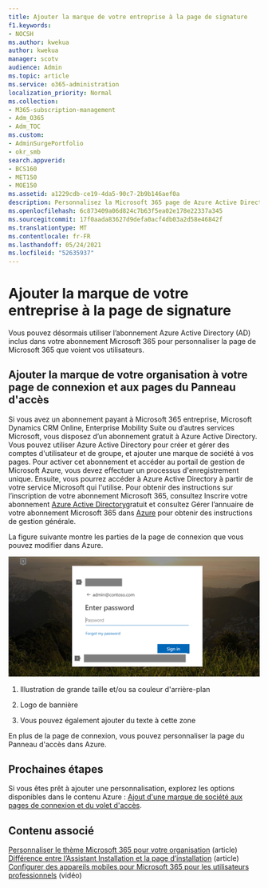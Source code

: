 ```yaml
---
title: Ajouter la marque de votre entreprise à la page de signature
f1.keywords:
- NOCSH
ms.author: kwekua
author: kwekua
manager: scotv
audience: Admin
ms.topic: article
ms.service: o365-administration
localization_priority: Normal
ms.collection:
- M365-subscription-management
- Adm_O365
- Adm_TOC
ms.custom:
- AdminSurgePortfolio
- okr_smb
search.appverid:
- BCS160
- MET150
- MOE150
ms.assetid: a1229cdb-ce19-4da5-90c7-2b9b146aef0a
description: Personnalisez la Microsoft 365 page de Azure Active Directory. Vous pouvez ajouter une illustration, un logo et du texte à la page de signature.
ms.openlocfilehash: 6c873409a06d824c7b63f5ea02e178e22337a345
ms.sourcegitcommit: 17f0aada83627d9defa0acf4db03a2d58e46842f
ms.translationtype: MT
ms.contentlocale: fr-FR
ms.lasthandoff: 05/24/2021
ms.locfileid: "52635937"
---
```

# <a name="add-your-company-branding-to-the-sign-in-page"></a>Ajouter la marque de votre entreprise à la page de signature

 Vous pouvez désormais utiliser l’abonnement Azure Active Directory (AD) inclus dans votre abonnement Microsoft 365 pour personnaliser la page de Microsoft 365 que voient vos utilisateurs. 
  
## <a name="add-company-branding-to-your-sign-in-page-and-access-panel-pages"></a>Ajouter la marque de votre organisation à votre page de connexion et aux pages du Panneau d'accès

Si vous avez un abonnement payant à Microsoft 365 entreprise, Microsoft Dynamics CRM Online, Enterprise Mobility Suite ou d’autres services Microsoft, vous disposez d’un abonnement gratuit à Azure Active Directory. Vous pouvez utiliser Azure Active Directory pour créer et gérer des comptes d'utilisateur et de groupe, et ajouter une marque de société à vos pages. Pour activer cet abonnement et accéder au portail de gestion de Microsoft Azure, vous devez effectuer un processus d'enregistrement unique. Ensuite, vous pourrez accéder à Azure Active Directory à partir de votre service Microsoft qui l'utilise. Pour obtenir des instructions sur l’inscription de votre abonnement Microsoft 365, consultez Inscrire votre abonnement [Azure Active Directory](../../compliance/use-your-free-azure-ad-subscription-in-office-365.md)gratuit et consultez Gérer l’annuaire de votre abonnement Microsoft 365 dans [Azure](/azure/active-directory/fundamentals/active-directory-how-subscriptions-associated-directory) pour obtenir des instructions de gestion générale. 
  
La figure suivante montre les parties de la page de connexion que vous pouvez modifier dans Azure.
  
![Zones de la page de signature que vous pouvez personnaliser.](../../media/screenshotbranding.png)
  
1. Illustration de grande taille et/ou sa couleur d'arrière-plan
    
2. Logo de bannière
    
3. Vous pouvez également ajouter du texte à cette zone
    
En plus de la page de connexion, vous pouvez personnaliser la page du Panneau d'accès dans Azure.
  
## <a name="next-steps"></a>Prochaines étapes

Si vous êtes prêt à ajouter une personnalisation, explorez les options disponibles dans le contenu Azure : [Ajout d'une marque de société aux pages de connexion et du volet d'accès](/azure/active-directory/fundamentals/customize-branding).

## <a name="related-content"></a>Contenu associé

[Personnaliser le thème Microsoft 365 pour votre organisation](customize-your-organization-theme.md) (article)\
[Différence entre l’Assistant Installation et la page d’installation](o365-setup-wizard-and-setup-page.md) (article)\
[Configurer des appareils mobiles pour Microsoft 365 pour les utilisateurs professionnels](../../business/set-up-mobile-devices.md) (vidéo)